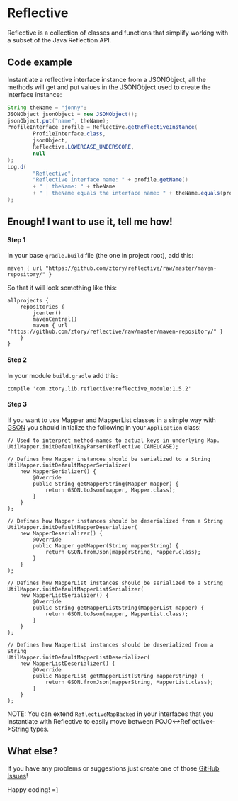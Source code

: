 # Reflective

Reflective is a collection of classes and functions that simplify working with a subset of the Java Reflection API.

## Code example
Instantiate a reflective interface instance from a JSONObject, all the methods will get and put values in the JSONObject used to create the interface instance:
```java
String theName = "jonny";
JSONObject jsonObject = new JSONObject();
jsonObject.put("name", theName);
ProfileInterface profile = Reflective.getReflectiveInstance(
        ProfileInterface.class,
        jsonObject,
        Reflective.LOWERCASE_UNDERSCORE,
        null
);
Log.d(
        "Reflective",
        "Reflective interface name: " + profile.getName()
        + " | theName: " + theName
        + " | theName equals the interface name: " + theName.equals(profile.getName())
);
```

## Enough! I want to use it, tell me how!

#### Step 1
In your base `gradle.build` file (the one in project root), add this:
```
maven { url "https://github.com/ztory/reflective/raw/master/maven-repository/" }
```
So that it will look something like this:
```
allprojects {
    repositories {
        jcenter()
        mavenCentral()
        maven { url "https://github.com/ztory/reflective/raw/master/maven-repository/" }
    }
}
```

#### Step 2
In your module `build.gradle` add this:
```
compile 'com.ztory.lib.reflective:reflective_module:1.5.2'
```

#### Step 3
If you want to use Mapper and MapperList classes in a simple way with [GSON](https://github.com/google/gson) you should initialize the following in your `Application` class:
```
// Used to interpret method-names to actual keys in underlying Map.
UtilMapper.initDefaultKeyParser(Reflective.CAMELCASE);

// Defines how Mapper instances should be serialized to a String
UtilMapper.initDefaultMapperSerializer(
    new MapperSerializer() {
        @Override
        public String getMapperString(Mapper mapper) {
            return GSON.toJson(mapper, Mapper.class);
        }
    }
);

// Defines how Mapper instances should be deserialized from a String
UtilMapper.initDefaultMapperDeserializer(
    new MapperDeserializer() {
        @Override
        public Mapper getMapper(String mapperString) {
            return GSON.fromJson(mapperString, Mapper.class);
        }
    }
);

// Defines how MapperList instances should be serialized to a String
UtilMapper.initDefaultMapperListSerializer(
    new MapperListSerializer() {
        @Override
        public String getMapperListString(MapperList mapper) {
            return GSON.toJson(mapper, MapperList.class);
        }
    }
);

// Defines how MapperList instances should be deserialized from a String
UtilMapper.initDefaultMapperListDeserializer(
    new MapperListDeserializer() {
        @Override
        public MapperList getMapperList(String mapperString) {
            return GSON.fromJson(mapperString, MapperList.class);
        }
    }
);
```
NOTE: You can extend `ReflectiveMapBacked` in your interfaces that you instantiate with Reflective to easily move between POJO<->Reflective<->String types.

## What else?

If you have any problems or suggestions just create one of those [GitHub Issues](https://github.com/ztory/reflective/issues)!

Happy coding! =]
